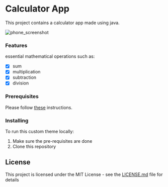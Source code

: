 # Calculator App

This project contains a calculator app made using java.

![phone_screenshot](https://github.com/codeLearnerrr/calculator-app/assets/44307139/416a1f13-a850-4bde-9294-38190461468e)

### Features
 essential mathematical operations such as:
- [x] sum
- [x] multiplication
- [x] subtraction
- [x] division
  
### Prerequisites

Please follow [these](https://developer.android.com/studio?gclid=CjwKCAjwsKqoBhBPEiwALrrqiAAfmyE65omr2tVcsf4GcmG6iBKIXfLSknrtBLthoZRAMAD_qH7qGhoCZ3gQAvD_BwE&gclsrc=aw.ds) instructions.

### Installing

To run this custom theme locally:
1. Make sure the pre-requisites are done
2. Clone this repository

## License

This project is licensed under the MIT License - see the [LICENSE.md](LICENSE.md) file for details
